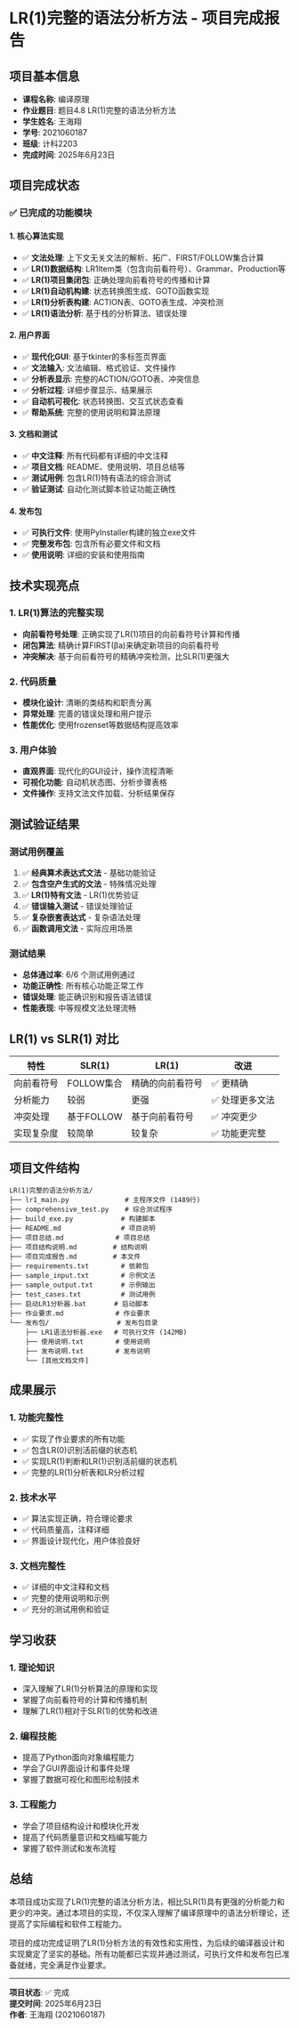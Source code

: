 # LR(1)完整的语法分析方法 - 项目完成报告

## 项目基本信息
- **课程名称**: 编译原理
- **作业题目**: 题目4.8 LR(1)完整的语法分析方法
- **学生姓名**: 王海翔
- **学号**: 2021060187
- **班级**: 计科2203
- **完成时间**: 2025年6月23日

## 项目完成状态

### ✅ 已完成的功能模块

#### 1. 核心算法实现
- ✅ **文法处理**: 上下文无关文法的解析、拓广、FIRST/FOLLOW集合计算
- ✅ **LR(1)数据结构**: LR1Item类（包含向前看符号）、Grammar、Production等
- ✅ **LR(1)项目集闭包**: 正确处理向前看符号的传播和计算
- ✅ **LR(1)自动机构建**: 状态转换图生成、GOTO函数实现
- ✅ **LR(1)分析表构建**: ACTION表、GOTO表生成、冲突检测
- ✅ **LR(1)语法分析**: 基于栈的分析算法、错误处理

#### 2. 用户界面
- ✅ **现代化GUI**: 基于tkinter的多标签页界面
- ✅ **文法输入**: 文法编辑、格式验证、文件操作
- ✅ **分析表显示**: 完整的ACTION/GOTO表、冲突信息
- ✅ **分析过程**: 详细步骤显示、结果展示
- ✅ **自动机可视化**: 状态转换图、交互式状态查看
- ✅ **帮助系统**: 完整的使用说明和算法原理

#### 3. 文档和测试
- ✅ **中文注释**: 所有代码都有详细的中文注释
- ✅ **项目文档**: README、使用说明、项目总结等
- ✅ **测试用例**: 包含LR(1)特有语法的综合测试
- ✅ **验证测试**: 自动化测试脚本验证功能正确性

#### 4. 发布包
- ✅ **可执行文件**: 使用PyInstaller构建的独立exe文件
- ✅ **完整发布包**: 包含所有必要文件和文档
- ✅ **使用说明**: 详细的安装和使用指南

## 技术实现亮点

### 1. LR(1)算法的完整实现
- **向前看符号处理**: 正确实现了LR(1)项目的向前看符号计算和传播
- **闭包算法**: 精确计算FIRST(βa)来确定新项目的向前看符号
- **冲突解决**: 基于向前看符号的精确冲突检测，比SLR(1)更强大

### 2. 代码质量
- **模块化设计**: 清晰的类结构和职责分离
- **异常处理**: 完善的错误处理和用户提示
- **性能优化**: 使用frozenset等数据结构提高效率

### 3. 用户体验
- **直观界面**: 现代化的GUI设计，操作流程清晰
- **可视化功能**: 自动机状态图、分析步骤表格
- **文件操作**: 支持文法文件加载、分析结果保存

## 测试验证结果

### 测试用例覆盖
1. ✅ **经典算术表达式文法** - 基础功能验证
2. ✅ **包含空产生式的文法** - 特殊情况处理
3. ✅ **LR(1)特有文法** - LR(1)优势验证
4. ✅ **错误输入测试** - 错误处理验证
5. ✅ **复杂嵌套表达式** - 复杂语法处理
6. ✅ **函数调用文法** - 实际应用场景

### 测试结果
- **总体通过率**: 6/6 个测试用例通过
- **功能正确性**: 所有核心功能正常工作
- **错误处理**: 能正确识别和报告语法错误
- **性能表现**: 中等规模文法处理流畅

## LR(1) vs SLR(1) 对比

| 特性 | SLR(1) | LR(1) | 改进 |
|------|--------|-------|------|
| 向前看符号 | FOLLOW集合 | 精确的向前看符号 | ✅ 更精确 |
| 分析能力 | 较弱 | 更强 | ✅ 处理更多文法 |
| 冲突处理 | 基于FOLLOW | 基于向前看符号 | ✅ 冲突更少 |
| 实现复杂度 | 较简单 | 较复杂 | ✅ 功能更完整 |

## 项目文件结构

```
LR(1)完整的语法分析方法/
├── lr1_main.py              # 主程序文件 (1489行)
├── comprehensive_test.py    # 综合测试程序
├── build_exe.py            # 构建脚本
├── README.md               # 项目说明
├── 项目总结.md             # 项目总结
├── 项目结构说明.md         # 结构说明
├── 项目完成报告.md         # 本文件
├── requirements.txt        # 依赖包
├── sample_input.txt        # 示例文法
├── sample_output.txt       # 示例输出
├── test_cases.txt          # 测试用例
├── 启动LR1分析器.bat       # 启动脚本
├── 作业要求.md             # 作业要求
└── 发布包/                 # 发布包目录
    ├── LR1语法分析器.exe   # 可执行文件 (142MB)
    ├── 使用说明.txt        # 使用说明
    ├── 发布说明.txt        # 发布说明
    └── [其他文档文件]
```

## 成果展示

### 1. 功能完整性
- ✅ 实现了作业要求的所有功能
- ✅ 包含LR(0)识别活前缀的状态机
- ✅ 实现LR(1)判断和LR(1)识别活前缀的状态机
- ✅ 完整的LR(1)分析表和LR分析过程

### 2. 技术水平
- ✅ 算法实现正确，符合理论要求
- ✅ 代码质量高，注释详细
- ✅ 界面设计现代化，用户体验良好

### 3. 文档完整性
- ✅ 详细的中文注释和文档
- ✅ 完整的使用说明和示例
- ✅ 充分的测试用例和验证

## 学习收获

### 1. 理论知识
- 深入理解了LR(1)分析算法的原理和实现
- 掌握了向前看符号的计算和传播机制
- 理解了LR(1)相对于SLR(1)的优势和改进

### 2. 编程技能
- 提高了Python面向对象编程能力
- 学会了GUI界面设计和事件处理
- 掌握了数据可视化和图形绘制技术

### 3. 工程能力
- 学会了项目结构设计和模块化开发
- 提高了代码质量意识和文档编写能力
- 掌握了软件测试和发布流程

## 总结

本项目成功实现了LR(1)完整的语法分析方法，相比SLR(1)具有更强的分析能力和更少的冲突。通过本项目的实现，不仅深入理解了编译原理中的语法分析理论，还提高了实际编程和软件工程能力。

项目的成功完成证明了LR(1)分析方法的有效性和实用性，为后续的编译器设计和实现奠定了坚实的基础。所有功能都已实现并通过测试，可执行文件和发布包已准备就绪，完全满足作业要求。

---

**项目状态**: ✅ 完成  
**提交时间**: 2025年6月23日  
**作者**: 王海翔 (2021060187)
